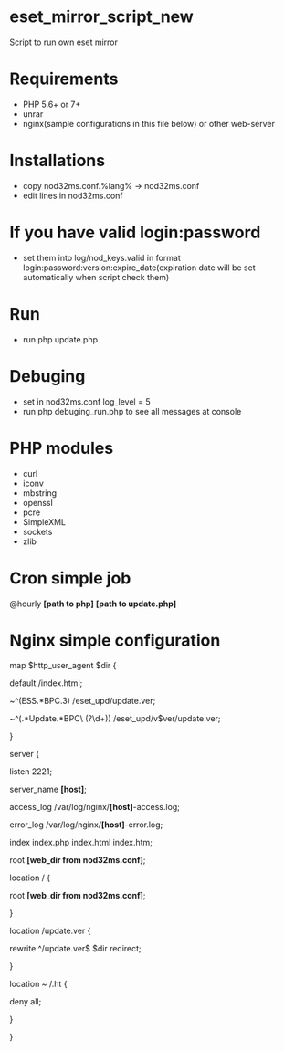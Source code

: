 # eset_mirror_script_new
Script to run own eset mirror

# Requirements
- PHP 5.6+ or 7+
- unrar
- nginx(sample configurations in this file below) or other web-server

# Installations
- copy nod32ms.conf.%lang% -> nod32ms.conf
- edit lines in nod32ms.conf

# If you have valid login:password
- set them into log/nod_keys.valid in format login:password:version:expire_date(expiration date will be set automatically when script check them)

# Run
- run php update.php

# Debuging
- set in nod32ms.conf log_level = 5
- run php debuging_run.php to see all messages at console

# PHP modules
- curl
- iconv
- mbstring
- openssl
- pcre
- SimpleXML
- sockets
- zlib

# Cron simple job
@hourly **[path to php]** **[path to update.php]**

# Nginx simple configuration
map $http_user_agent $dir {

 default                        /index.html;

 ~^(ESS.*BPC.3)                 /eset_upd/update.ver;

 ~^(.*Update.*BPC\ (?<ver>\d+))	/eset_upd/v$ver/update.ver;

}

server {

 listen 2221;
 
 server_name **[host]**;
 

 access_log /var/log/nginx/**[host]**-access.log;
 
 error_log /var/log/nginx/**[host]**-error.log;
 
 index index.php index.html index.htm;
 
 root **[web_dir from nod32ms.conf]**;
 
 
 location / {
 
  root **[web_dir from nod32ms.conf]**;
  
 }

 location /update.ver {
 
  rewrite ^/update.ver$ $dir redirect;
  
 }

 location ~ /\.ht {
 
  deny  all;
  
 }
 
}
